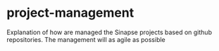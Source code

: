 # project-management
Explanation of how are managed the Sinapse projects based on github repositories. The management will as agile as possible
